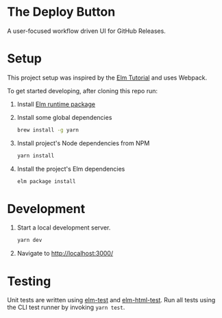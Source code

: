 # The Deploy Button

A user-focused workflow driven UI for GitHub Releases. 

# Setup

This project setup was inspired by the [Elm Tutorial](https://www.elm-tutorial.org/en/04-starting/06-webpack-4.html) and uses Webpack.

To get started developing, after cloning this repo run:

1) Install [Elm runtime package](https://guide.elm-lang.org/install.html)

1) Install some global dependencies
   ```bash
   brew install -g yarn
   ```

1) Install project's Node dependencies from NPM
   ```bash
   yarn install
   ```

1) Install the project's Elm dependencies
   ```bash
   elm package install
   ```

# Development

1) Start a local development server.
   ```bash
   yarn dev
   ```
1) Navigate to [http://localhost:3000/](http://localhost:3000/)

# Testing

Unit tests are written using [elm-test](http://package.elm-lang.org/packages/elm-community/elm-test) and [elm-html-test](http://package.elm-lang.org/packages/eeue56/elm-html-test). Run all tests using the CLI test runner by invoking `yarn test`.